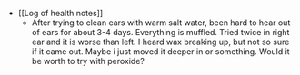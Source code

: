   * [[Log of health notes]]
    * After trying to clean ears with warm salt water, been hard to hear out of ears for about 3-4 days. Everything is muffled. Tried twice in right ear and it is worse than left. I heard wax breaking up, but not so sure if it came out. Maybe i just moved it deeper in or something. Would it be worth to try with peroxide?